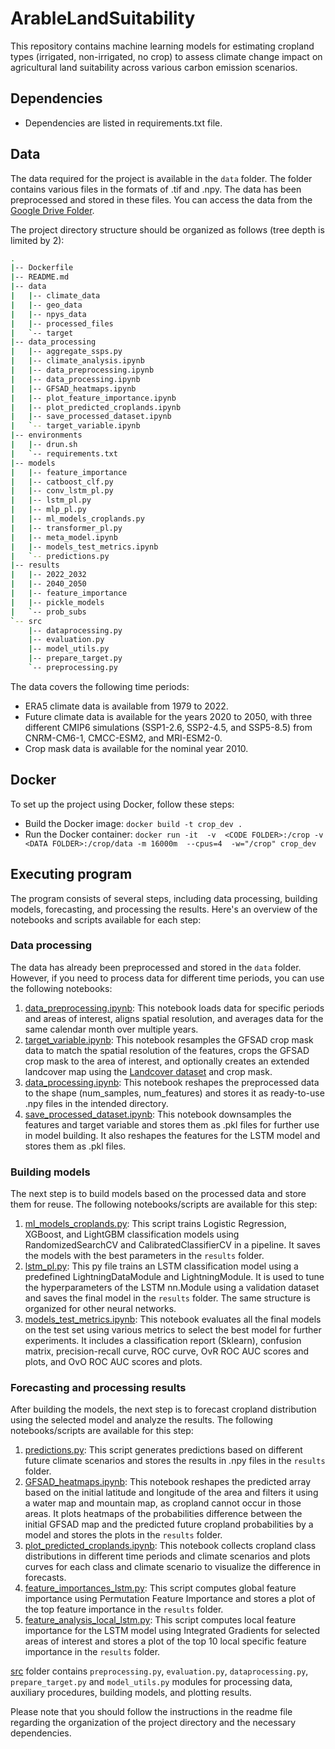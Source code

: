 # ArableLandSuitability
This repository contains machine learning models for estimating cropland types (irrigated, non-irrigated, no crop) to assess climate change impact on agricultural land suitability across various carbon emission scenarios.

## Dependencies

* Dependencies are listed in requirements.txt file.

## Data

The data required for the project is available in the `data` folder. The folder contains various files in the formats of .tif and .npy. The data has been preprocessed and stored in these files.  You can access the data from the [Google Drive Folder](https://drive.google.com/drive/folders/1AJ71bERr-eZZEkuWkEu5yYRo2t519tTU). 

The project directory structure should be organized as follows (tree depth is limited by 2):
``` bash
.
|-- Dockerfile
|-- README.md
|-- data
|   |-- climate_data
|   |-- geo_data
|   |-- npys_data
|   |-- processed_files
|   `-- target
|-- data_processing
|   |-- aggregate_ssps.py
|   |-- climate_analysis.ipynb
|   |-- data_preprocessing.ipynb
|   |-- data_processing.ipynb
|   |-- GFSAD_heatmaps.ipynb
|   |-- plot_feature_importance.ipynb
|   |-- plot_predicted_croplands.ipynb
|   |-- save_processed_dataset.ipynb
|   `-- target_variable.ipynb
|-- environments
|   |-- drun.sh
|   `-- requirements.txt
|-- models
|   |-- feature_importance
|   |-- catboost_clf.py
|   |-- conv_lstm_pl.py
|   |-- lstm_pl.py
|   |-- mlp_pl.py
|   |-- ml_models_croplands.py
|   |-- transformer_pl.py
|   |-- meta_model.ipynb
|   |-- models_test_metrics.ipynb
|   `-- predictions.py
|-- results
|   |-- 2022_2032
|   |-- 2040_2050
|   |-- feature_importance
|   |-- pickle_models
|   `-- prob_subs
`-- src
    |-- dataprocessing.py
    |-- evaluation.py
    |-- model_utils.py
    |-- prepare_target.py
    `-- preprocessing.py
```

The data covers the following time periods:
* ERA5 climate data is available from 1979 to 2022.
* Future climate data is available for the years 2020 to 2050, with three different CMIP6 simulations (SSP1-2.6, SSP2-4.5, and SSP5-8.5) from CNRM-CM6-1, CMCC-ESM2, and MRI-ESM2-0.
* Crop mask data is available for the nominal year 2010.

## Docker

To set up the project using Docker, follow these steps:

* Build the Docker image: `docker build -t crop_dev .`
* Run the Docker container: `docker run -it  -v  <CODE FOLDER>:/crop -v <DATA FOLDER>:/crop/data -m 16000m  --cpus=4  -w="/crop" crop_dev`

## Executing program
The program consists of several steps, including data processing, building models, forecasting, and processing the results. Here's an overview of the notebooks and scripts available for each step:

### Data processing
The data has already been preprocessed and stored in the `data` folder. However, if you need to process data for different time periods, you can use the following notebooks:

1. [data_preprocessing.ipynb](https://github.com/makboard/ArableLandSuitability/blob/main/data_processing/data_preprocessing.ipynb): 
This notebook loads data for specific periods and areas of interest, aligns spatial resolution, and averages data for the same calendar month over multiple years.
2. [target_variable.ipynb](https://github.com/makboard/ArableLandSuitability/blob/main/data_processing/target_variable.ipynb):
This notebook resamples the GFSAD crop mask data to match the spatial resolution of the features, crops the GFSAD crop mask to the area of interest, and optionally creates an extended landcover map using the [Landcover dataset](https://developers.google.com/earth-engine/datasets/catalog/MODIS_061_MCD12Q1) and crop mask.
3. [data_processing.ipynb](https://github.com/makboard/ArableLandSuitability/blob/main/data_processing/data_processing.ipynb):
This notebook reshapes the preprocessed data to the shape (num_samples, num_features) and stores it as ready-to-use .npy files in the intended directory.
4. [save_processed_dataset.ipynb](https://github.com/makboard/ArableLandSuitability/blob/main/data_processing/save_processed_dataset.ipynb):
This notebook downsamples the features and target variable and stores them as .pkl files for further use in model building. It also reshapes the features for the LSTM model and stores them as .pkl files.

### Building models
The next step is to build models based on the processed data and store them for reuse. The following notebooks/scripts are available for this step:

1. [ml_models_croplands.py](https://github.com/makboard/ArableLandSuitability/blob/main/models/ml_models_croplands.py):
This script trains Logistic Regression, XGBoost, and LightGBM classification models using RandomizedSearchCV and CalibratedClassifierCV in a pipeline. It saves the models with the best parameters in the `results` folder.
2. [lstm_pl.py](https://github.com/makboard/ArableLandSuitability/blob/main/models/lstm_pl.py):
This py file trains an LSTM classification model using a predefined LightningDataModule and LightningModule. It is used to tune the hyperparameters of the LSTM nn.Module using a validation dataset and saves the final model in the `results` folder. The same structure is organized for other neural networks.
3. [models_test_metrics.ipynb](https://github.com/makboard/ArableLandSuitability/blob/main/models/models_test_metrics.ipynb):
This notebook evaluates all the final models on the test set using various metrics to select the best model for further experiments. It includes a classification report (Sklearn), confusion matrix, precision-recall curve, ROC curve, OvR ROC AUC scores and plots, and OvO ROC AUC scores and plots.

### Forecasting and processing results
After building the models, the next step is to forecast cropland distribution using the selected model and analyze the results. The following notebooks/scripts are available for this step:

1. [predictions.py](https://github.com/makboard/ArableLandSuitability/blob/main/models/predictions.py):
This script generates predictions based on different future climate scenarios and stores the results in .npy files in the `results` folder.
2. [GFSAD_heatmaps.ipynb](https://github.com/makboard/ArableLandSuitability/blob/main/data_processing/GFSAD_heatmaps.ipynb):
This notebook reshapes the predicted array based on the initial latitude and longitude of the area and filters it using a water map and mountain map, as cropland cannot occur in those areas. It plots heatmaps of the probabilities difference between the initial GFSAD map and the predicted future cropland probabilities by a model and stores the plots in the `results` folder.
3. [plot_predicted_croplands.ipynb](https://github.com/makboard/ArableLandSuitability/blob/main/data_processing/plot_predicted_croplands.ipynb):
This notebook collects cropland class distributions in different time periods and climate scenarios and plots curves for each class and climate scenario to visualize the difference in forecasts.
4. [feature_importances_lstm.py](https://github.com/makboard/ArableLandSuitability/blob/main/models/feature_importance/feature_importance.py):
This script computes global feature importance using Permutation Feature Importance and stores a plot of the top feature importance in the `results` folder.
5. [feature_analysis_local_lstm.py](https://github.com/makboard/ArableLandSuitability/blob/main/data_processing/feature_analysis_local_lstm.py):
This script computes local feature importance for the LSTM model using Integrated Gradients for selected areas of interest and stores a plot of the top 10 local specific feature importance in the `results` folder.

[src](https://github.com/makboard/ArableLandSuitability/blob/main/src) folder contains `preprocessing.py`, `evaluation.py`, `dataprocessing.py`, `prepare_target.py` and `model_utils.py` modules for processing data, auxiliary procedures, building models, and plotting results.

Please note that you should follow the instructions in the readme file regarding the organization of the project directory and the necessary dependencies.
